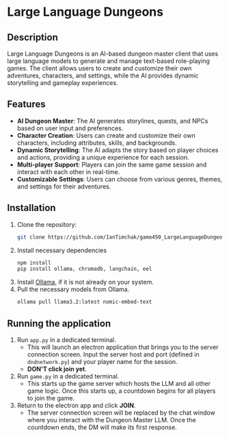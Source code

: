 # Large Language Dungeons

## Description
Large Language Dungeons is an AI-based dungeon master client that uses large language models to generate and manage text-based role-playing games. The client allows users to create and customize their own adventures, characters, and settings, while the AI provides dynamic storytelling and gameplay experiences.

## Features

- **AI Dungeon Master**: The AI generates storylines, quests, and NPCs based on user input and preferences.
- **Character Creation**: Users can create and customize their own characters, including attributes, skills, and backgrounds.
- **Dynamic Storytelling**: The AI adapts the story based on player choices and actions, providing a unique experience for each session.
- **Multi-player Support**: Players can join the same game session and interact with each other in real-time.
- **Customizable Settings**: Users can choose from various genres, themes, and settings for their adventures.



## Installation

1. Clone the repository:
   ```bash
   git clone https://github.com/IanTimchak/game450_LargeLanguageDungeon.git
2. Install necessary dependencies
   ```bash
   npm install
   pip install ollama, chromadb, langchain, eel
3. Install [Ollama](https://ollama.com/), if it is not already on your system.
4. Pull the necessary models from Ollama.
   ```bash
   ollama pull llama3.2:latest nomic-embed-text
   ```

## Running the application
1. Run `app.py` in a dedicated terminal.
   - This will launch an electron application that brings you to the server connection screen. Input the server host and port (defined in `dndnetwork.py`) and your player name for the session.
   - **DON'T click join yet**.
2. Run `game.py` in a dedicated terminal.
   - This starts up the game server which hosts the LLM and all other game logic. Once this starts up, a countdown begins for all players to join the game.
3. Return to the electron app and click **JOIN**.
   - The server connection screen will be replaced by the chat window where you interact with the Dungeon Master LLM. Once the countdown ends, the DM will make its first response.